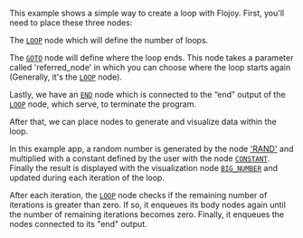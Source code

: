 This example shows a simple way to create a loop with Flojoy.
First, you'll need to place these three nodes:

The [`LOOP`](https://github.com/flojoy-io/nodes/blob/main/LOGIC_GATES/LOOPS/LOOP/LOOP.py) node which will define the number of loops.

The [`GOTO`](https://github.com/flojoy-io/nodes/blob/main/LOGIC_GATES/LOOPS/GOTO/GOTO.py) node will define where the loop ends. This node takes a parameter called 'referred_node' in which you can choose where the loop starts again (Generally, it's the [`LOOP`](https://github.com/flojoy-io/nodes/blob/main/LOGIC_GATES/LOOPS/LOOP/LOOP.py) node).

Lastly, we have an [`END`](https://github.com/flojoy-io/nodes/blob/main/LOGIC_GATES/TERMINATORS/END.py) node which is connected to the “end” output of the [`LOOP`](https://github.com/flojoy-io/nodes/blob/main/LOGIC_GATES/LOOPS/LOOP/LOOP.py) node, which serve, to terminate the program.

After that, we can place nodes to generate and visualize data within the loop.

In this example app, a random number is generated by the node ['RAND'](https://github.com/flojoy-io/nodes/blob/main/GENERATORS/SIMULATIONS/CONSTANT/CONSTANT.py) and multiplied with a constant defined by the user with the node [`CONSTANT`](https://github.com/flojoy-io/nodes/blob/main/GENERATORS/SIMULATIONS/CONSTANT/CONSTANT.py). Finally the result is displayed with the visualization node [`BIG_NUMBER`](https://github.com/flojoy-io/nodes/blob/main/VISUALIZERS/PLOTLY/BIG_NUMBER/BIG_NUMBER.py) and updated during each iteration of the loop.


After each iteration, the [`LOOP`](https://github.com/flojoy-io/nodes/blob/main/LOGIC_GATES/LOOPS/LOOP/LOOP.py) node checks if the remaining number of iterations is greater than zero. If so, it enqueues its body nodes again until the number of remaining iterations becomes zero. Finally, it enqueues the nodes connected to its "end" output.

